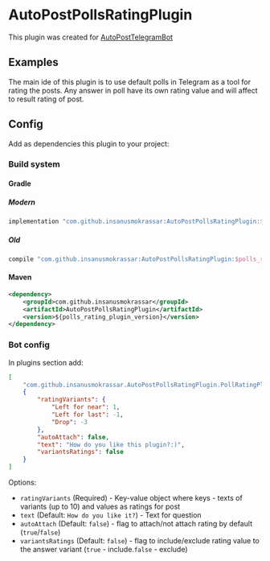 # AutoPostPollsRatingPlugin

This plugin was created for [AutoPostTelegramBot](https://github.com/InsanusMokrassar/AutoPostTelegramBot)

## Examples

The main ide of this plugin is to use default polls in Telegram as a tool for rating the posts.
Any answer in poll have its own rating value and will affect to result rating of post.



## Config

Add as dependencies this plugin to your project:

### Build system

#### Gradle

##### Modern

```groovy
implementation "com.github.insanusmokrassar:AutoPostPollsRatingPlugin:$polls_rating_plugin_version"
```

##### Old

```groovy
compile "com.github.insanusmokrassar:AutoPostPollsRatingPlugin:$polls_rating_plugin_version"
```

#### Maven

```xml
<dependency>
    <groupId>com.github.insanusmokrassar</groupId>
    <artifactId>AutoPostPollsRatingPlugin</artifactId>
    <version>${polls_rating_plugin_version}</version>
</dependency>
```

### Bot config

In plugins section add:

```json
[
    "com.github.insanusmokrassar.AutoPostPollsRatingPlugin.PollRatingPlugin",
    {
        "ratingVariants": {
            "Left for near": 1,
            "Left for last": -1,
            "Drop": -3
        },
        "autoAttach": false,
        "text": "How do you like this plugin?:)",
        "variantsRatings": false
    }
]
```

Options:

* `ratingVariants` (Required) - Key-value object where keys - texts of variants (up to 10) and values as ratings for post
* `text` (Default: `How do you like it?`) - Text for question
* `autoAttach` (Default: `false`) - flag to attach/not attach rating by default (`true`/`false`)
* `variantsRatings` (Default: `false`) - flag to include/exclude rating value to the answer variant (`true` - include.`false` - exclude)

